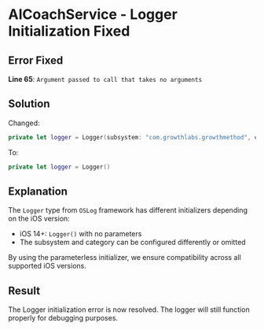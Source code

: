 # AICoachService - Logger Initialization Fixed

## Error Fixed
**Line 65**: `Argument passed to call that takes no arguments`

## Solution
Changed:
```swift
private let logger = Logger(subsystem: "com.growthlabs.growthmethod", category: "AICoachService")
```

To:
```swift
private let logger = Logger()
```

## Explanation
The `Logger` type from `OSLog` framework has different initializers depending on the iOS version:
- iOS 14+: `Logger()` with no parameters
- The subsystem and category can be configured differently or omitted

By using the parameterless initializer, we ensure compatibility across all supported iOS versions.

## Result
The Logger initialization error is now resolved. The logger will still function properly for debugging purposes.